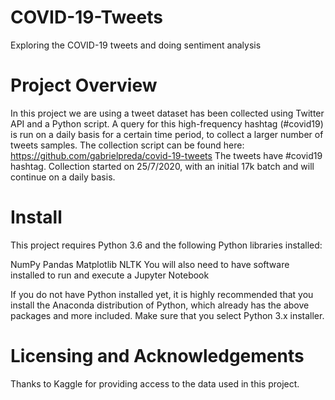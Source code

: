 # COVID-19-Tweets
Exploring the COVID-19 tweets and doing sentiment analysis

# Project Overview
In this project we are using a tweet dataset has been collected using Twitter API and a Python script. A query for this high-frequency hashtag (#covid19) is run on a daily basis for a certain time period, to collect a larger number of tweets samples.
The collection script can be found here: https://github.com/gabrielpreda/covid-19-tweets
The tweets have #covid19 hashtag. Collection started on 25/7/2020, with an initial 17k batch and will continue on a daily basis.

# Install
This project requires Python 3.6 and the following Python libraries installed:

NumPy
Pandas
Matplotlib
NLTK
You will also need to have software installed to run and execute a Jupyter Notebook

If you do not have Python installed yet, it is highly recommended that you install the Anaconda distribution of Python, which already has the above packages and more included. Make sure that you select Python 3.x installer.

# Licensing and Acknowledgements
Thanks to Kaggle for providing access to the data used in this project.
